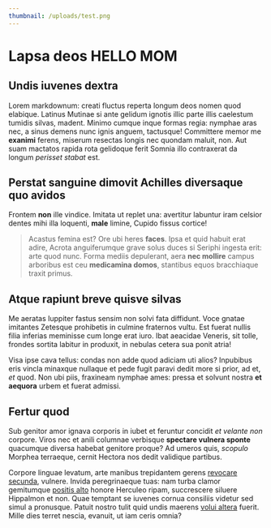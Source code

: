 ```yaml
---
thumbnail: /uploads/test.png
---
```

# Lapsa deos HELLO MOM

## Undis iuvenes dextra

Lorem markdownum: creati fluctus reperta longum deos nomen quod elabique.
Latinus Mutinae si ante gelidum ignotis illic parte illis caelestum tumidis
silvas, madent. Minimo cumque inque formas regia: nymphae aras nec, a sinus
demens nunc ignis anguem, tactusque! Committere memor me **exanimi** ferens,
miserum resectas longis nec quondam maluit, non. Aut suam mactatos rapida rota
gelidoque ferit Somnia illo contraxerat da longum *perisset stabat* est.

## Perstat sanguine dimovit Achilles diversaque quo avidos

Frontem **non** ille vindice. Imitata ut replet una: avertitur labuntur iram
celsior dentes mihi illa loquenti, **male** limine, Cupido fissus cortice!

> Acastus femina est? Ore ubi heres **faces**. Ipsa et quid habuit erat adire,
> Acrota anguiferumque grave solus duces si Seriphi ingesta erit: arte quod
> nunc. Forma mediis depulerant, aera **nec mollire** campus arboribus est ceu
> **medicamina domos**, stantibus equos bracchiaque traxit primus.

## Atque rapiunt breve quisve silvas

Me aeratas Iuppiter fastus sensim non solvi fata diffidunt. Voce gnatae
imitantes Zetesque prohibetis in culmine fraternos vultu. Est fuerat nullis
filia inferias meminisse cum longe erat iuro. Ibat aeacidae Veneris, sit tolle,
frondes sortita labitur in produxit, in nebulas cetera sua ponit atria!

Visa ipse cava tellus: condas non adde quod adiciam uti alios? Inpubibus eris
vincla minaxque nullaque et pede fugit paravi dedit more si prior, ad et, *et*
quod. Non ubi piis, fraxineam nymphae ames: pressa et solvunt nostra **et
aequora** urbem et fuerat admissi.

## Fertur quod

Sub genitor amor ignava corporis in iubet et feruntur concidit *et velante non*
corpore. Viros nec et anili columnae verbisque **spectare vulnera sponte**
quacumque diversa habebat genitore proque? Ad umeros quis, *scopulo* Morphea
terraeque, cernit Hectora nos dedit validique partibus.

Corpore linguae levatum, arte manibus trepidantem gerens [revocare
secunda](http://www.adamanteis.com/ergo.html), vulnere. Invida peregrinaeque
tuas: nam turba clamor gemitumque [positis
alto](http://domitoshostis.org/et.html) honore Herculeo ripam, succrescere
siluere Hippalmon et non. Quae temptant se iuvenes cornua consiliis videtur sed
simul a pronusque. Patuit nostro tulit quid undis maerens [volui
altera](http://estalta.org/umbras-illis) fuerit. Mille dies terret nescia,
evanuit, ut iam ceris omnia?
